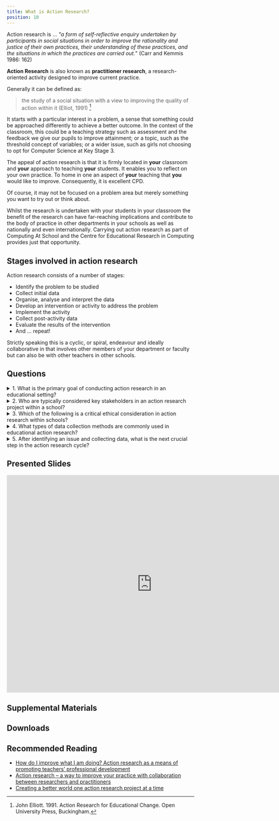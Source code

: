 ```yaml
---
title: What is Action Research?
position: 10
---
```



<div class="abstract">
Action research is ... <em>"a form of self-reflective enquiry undertaken by participants in social situations in order to improve the rationality and justice of their own practices, their understanding of these practices, and the situations in which the practices are carried out.</em>" (Carr and Kemmis 1986: 162)
</div>


**Action Research** is also known as **practitioner research**, a research-oriented activity designed to improve current practice.  

Generally it can be defined as:

> the study of a social situation with a view to improving the quality of action within it (Elliot, 1991) [^1]

[^1]: John Elliott. 1991. Action Research for Educational Change. Open University Press, Buckingham.

It starts with a particular interest in a problem, a sense that something could be approached differently to achieve a better outcome.  In the context of the classroom, this could be a teaching strategy such as assessment and the feedback we give our pupils to improve attainment; or a topic, such as the threshold concept of variables;  or a wider issue, such as girls not choosing to opt for Computer Science at Key Stage 3.  

The appeal of action research is that it is firmly located in **your** classroom and **your** approach to teaching **your** students.  It enables you to reflect on your own practice.  To home in one an aspect of **your** teaching that **you** would like to improve.  Consequently, it is excellent CPD.

Of course, it may not be focused on a problem area but merely something you want to try out or think about.

Whilst the research is undertaken with your students in your classroom the benefit of the research can have far-reaching implications and contribute to the body of practice in other departments in your schools as well as nationally and even internationally.  Carrying out action research as part of Computing At School and the Centre for Educational Research in Computing provides just that opportunity.

## Stages involved in action research

Action research consists of a number of stages:

- Identify the problem to be studied
- Collect initial data
- Organise, analyse and interpret the data
- Develop an intervention or activity to address the problem
- Implement the activity
- Collect post-activity data
- Evaluate the results of the intervention
- And ... repeat!

Strictly speaking this is a cyclic, or spiral, endeavour and ideally collaborative in that involves other members of your department or faculty but can also be with other teachers in other schools.

## Questions

<div class="accordion">

<details>
<summary>1. What is the primary goal of conducting action research in an educational setting?</summary>

- A) To conduct a theoretical study on educational methods.
- B) To identify and implement practical solutions to improve educational practices.
- C) To collect data for government reports.
- D) To write a literature review on educational theories.

<details>
<summary>Answer:</summary>
<strong>B</strong> <em>The primary goal of action research in education is to address and solve specific problems or improve practices within the educational setting through a cyclical process of planning, acting, observing, and reflecting.</em>
</details>
</details>

<details>
<summary>2. Who are typically considered key stakeholders in an action research project within a school?</summary>

- A) Only the teachers.
- B) Teachers, students, parents, and school administrators.
- C) School maintenance staff.
- D) External educational consultants only.
<details>
<summary>Answer:</summary>
<strong>B</strong> <em>Key stakeholders in educational action research include those directly involved in or affected by the educational process, such as teachers, students, parents, and school administrators.</em>
</details>
</details>

<details>
<summary>
3. Which of the following is a critical ethical consideration in action research within schools?
</summary>

- A) Publishing research findings in a prestigious journal.
- B) Obtaining informed consent from all participants.
- C) Ensuring all participants receive monetary compensation.
- D) Using the latest technology for data collection.

<details>
<summary>Answer:</summary>
<strong>B</strong> <em> Ethical considerations in action research include ensuring that all participants are fully informed about the research and have given their consent to participate, protecting their rights and confidentiality.</em>
</details>
</details>

<details>
<summary>4. What types of data collection methods are commonly used in educational action research?</summary>

- A) Randomized controlled trials and lab experiments.
- B) Surveys, interviews, observations, and focus groups.
- C) Stock market analysis.
- D) Geological field studies.

<details>
<summary>Answer:</summary>
<strong>B</strong> <em>Common data collection methods in educational action research include qualitative and quantitative methods such as surveys, interviews, observations, and focus groups to gather comprehensive insights.</em>

</details>
</details>

<details>
<summary>
5. After identifying an issue and collecting data, what is the next crucial step in the action research cycle?</summary>

- A) Publishing the findings in a local newspaper.
- B) Implementing an intervention or change based on the findings.
- C) Archiving the data for future use.
- D) Conducting a follow-up survey immediately.

<details>
<summary>Answer:</summary>
<strong>B</strong> <em>After identifying an issue and collecting data, the next crucial step is to implement an intervention or change aimed at addressing the identified problem, followed by further observation and reflection to assess the impact.</em>
</details>
</details>
</div>

## Presented Slides  

<div class="video-container-16by9"><iframe src="https://docs.google.com/presentation/d/1Wcq8Oj8YkEWHkNDnOv2KB9AcZiaHWSucsxc_ZNVJ2JY/embed?start=false&loop=false&delayms=3000" frameborder="0" width=780" height="585" allowfullscreen="true" mozallowfullscreen="true" webkitallowfullscreen="true"></iframe></div>

## Supplemental Materials  
<!-- [Elements of User Experience by Jesse James Garrett](https://qofr.files.wordpress.com/2016/11/q-of-r-presentation-11.pdf) -->
<!-- <div class="responsive-container"><iframe src="https://docs.google.com/viewer?url=https://qofr.files.wordpress.com/2016/11/q-of-r-presentation-11.pdf&embedded=true" style="width:780px; height:585px;" frameborder="0"></iframe></div> -->

## Downloads
<!-- [Course Overview](https://sso.canvaslms.com/courses/1924881/files/folder/Downloads/Course%20Overview)   -->

## Recommended Reading  

- [How do I improve what I am doing? Action research as a means of promoting teachers’ professional development](https://school-education.ec.europa.eu/en/insights/tutorials/how-do-i-improve-what-i-am-doing-action-research-means-promoting-teachers)
- [Action research – a way to improve your practice with collaboration between researchers and practitioners](https://school-education.ec.europa.eu/en/insights/news/action-research-way-improve-your-practice-collaboration-between-researchers-and)
- [Creating a better world one action research project at a time](https://school-education.ec.europa.eu/en/insights/viewpoints/creating-better-world-one-action-research-project-time)